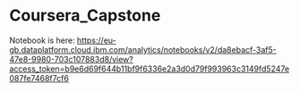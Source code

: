 # Coursera_Capstone

Notebook is here: https://eu-gb.dataplatform.cloud.ibm.com/analytics/notebooks/v2/da8ebacf-3af5-47e8-9980-703c107883d8/view?access_token=b9e6d69f644b11bf9f6336e2a3d0d79f993963c3149fd5247e087fe7468f7cf6
